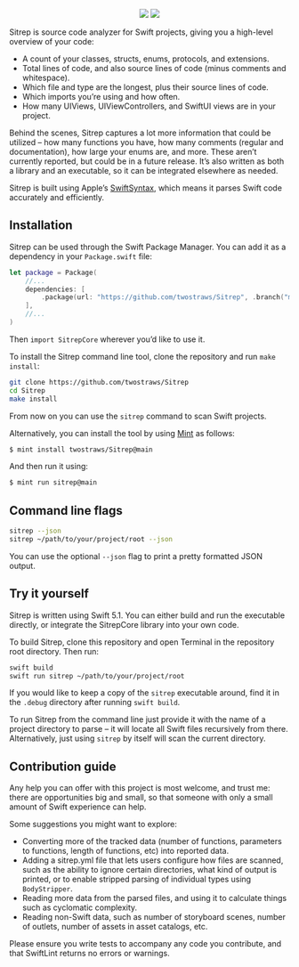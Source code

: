 <p align="center">
    <img src="https://img.shields.io/badge/Swift-5.1-brightgreen.svg" />
    <img src="https://github.com/twostraws/Sitrep/workflows/Unittests/badge.svg"/>
</p>

Sitrep is source code analyzer for Swift projects, giving you a high-level overview of your code:

- A count of your classes, structs, enums, protocols, and extensions.
- Total lines of code, and also source lines of code (minus comments and whitespace).
- Which file and type are the longest, plus their source lines of code.
- Which imports you’re using and how often.
- How many UIViews, UIViewControllers, and SwiftUI views are in your project.

Behind the scenes, Sitrep captures a lot more information that could be utilized – how many functions you have, how many comments (regular and documentation), how large your enums are, and more. These aren’t currently reported, but could be in a future release. It’s also written as both a library and an executable, so it can be integrated elsewhere as needed.

Sitrep is built using Apple’s [SwiftSyntax](https://github.com/apple/swift-syntax), which means it parses Swift code accurately and efficiently.


## Installation

Sitrep can be used through the Swift Package Manager. You can add it as a dependency in your `Package.swift` file:

```swift
let package = Package(
    //...
    dependencies: [
        .package(url: "https://github.com/twostraws/Sitrep", .branch("master"))
    ],
    //...
)
```

Then `import SitrepCore` wherever you’d like to use it.


To install the Sitrep command line tool, clone the repository and run `make install`:

```bash
git clone https://github.com/twostraws/Sitrep
cd Sitrep
make install
```

From now on you can use the `sitrep` command to scan Swift projects.

Alternatively, you can install the tool by using [Mint](https://github.com/yonaskolb/Mint) as follows:

```bash
$ mint install twostraws/Sitrep@main
```
    
And then run it using:

```bash
$ mint run sitrep@main
```

## Command line flags

```bash
sitrep --json
sitrep ~/path/to/your/project/root --json
```

You can use the optional `--json` flag to print a pretty formatted JSON output.


## Try it yourself

Sitrep is written using Swift 5.1. You can either build and run the executable directly, or integrate the SitrepCore library into your own code.

To build Sitrep, clone this repository and open Terminal in the repository root directory. Then run:

```bash
swift build
swift run sitrep ~/path/to/your/project/root
```

If you would like to keep a copy of the `sitrep` executable around, find it in the `.debug` directory after running `swift build`.

To run Sitrep from the command line just provide it with the name of a project directory to parse – it will locate all Swift files recursively from there. Alternatively, just using `sitrep` by itself will scan the current directory.


## Contribution guide

Any help you can offer with this project is most welcome, and trust me: there are opportunities big and small, so that someone with only a small amount of Swift experience can help.

Some suggestions you might want to explore:

- Converting more of the tracked data (number of functions, parameters to functions, length of functions, etc) into reported data.
- Adding a sitrep.yml file that lets users configure how files are scanned, such as the ability to ignore certain directories, what kind of output is printed, or to enable stripped parsing of individual types using `BodyStripper`.
- Reading more data from the parsed files, and using it to calculate things such as cyclomatic complexity.
- Reading non-Swift data, such as number of storyboard scenes, number of outlets, number of assets in asset catalogs, etc.

Please ensure you write tests to accompany any code you contribute, and that SwiftLint returns no errors or warnings.


